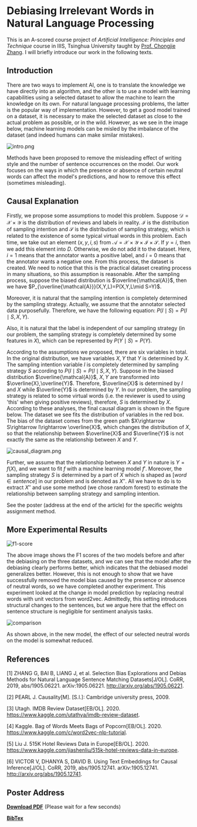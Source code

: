 # Debiasing Irrelevant Words in Natural Language Processing

This is an A-scored course project of *Artificial Intelligence: Principles and Technique* course in IIIS, Tsinghua University taught by [Prof. Chongjie Zhang](http://group.iiis.tsinghua.edu.cn/~milab/person-zhangchongjie.html). I will briefly introduce our work in the following texts. 

## Introduction

There are two ways to implement AI, one is to translate the knowledge we have directly into an algorithm, and the other is to use a model with learning capabilities using a selected dataset to allow the machine to learn the knowledge on its own. For natural language processing problems, the latter is the popular way of implementation. However, to get a good model trained on a dataset, it is necessary to make the selected dataset as close to the actual problem as possible, or in the wild. However, as we see in the image below, machine learning models can be misled by the imbalance of the dataset (and indeed humans can make similar mistakes).

![intro.png](https://p.sda1.dev/0/ee39265071af1821e6146f7d68e8c75b/intro.png)

Methods have been proposed to remove the misleading effect of writing style and the number of sentence occurrences on the model. Our work focuses on the ways in which the presence or absence of certain neutral words can affect the model's predictions, and how to remove this effect (sometimes misleading).

## Causal Explanation

Firstly, we propose some assumptions to model this problem. Suppose $\mathcal{D}=\mathcal{X}\times\mathcal{Y}$ is the distribution of reviews and labels in reality. $\mathcal{I}$ is the distribution of sampling intention and $\mathcal{S}$ is the distribution of sampling strategy, which is related to the existence of some typical virtual words in this problem. Each time, we take out an element $(x,y,i,s)$ from $\mathcal{A}=\mathcal{X}\times\mathcal{Y}\times\mathcal{I}\times\mathcal{S}$. If $y=i$, then we add this element into $D$. Otherwise, we do not add it to the dataset. Here, $i=1$ means that the annotator wants a positive label, and $i=0$ means that the annotator wants a negative one. From this process, the dataset is created. We need to notice that this is the practical dataset creating process in many situations, so this assumption is reasonable. After the sampling process, suppose the biased distribution is $\overline{\mathcal{A}}$, then we have $P_{\overline{\mathcal{A}}}(X,Y,L)=P(X,Y,L\mid S=Y)$.

Moreover, it is natural that the sampling intention is completely determined by the sampling strategy. Actually, we assume that the annotator selected data purposefully. Therefore, we have the following equation: $P(I\mid S)=P(I\mid S,X,Y)$.

Also, it is natural that the label is independent of our sampling strategy (in our problem, the sampling strategy is completely determined by some features in $X$), which can be represented by $P(Y\mid S)=P(Y)$.

According to the assumptions we proposed, there are six variables in total. In the original distribution, we have variables $X,Y$ that $Y$ is determined by $X$. The sampling intention variable $I$ is completely determined by sampling strategy $S$ according to $P(I\mid S)=P(I\mid S,X,Y)$. Suppose in the biased distribution $\overline{\mathcal{A}}$, $X,Y$ are transformed into $\overline{X},\overline{Y}$. Therefore, $\overline{X}$ is determined by $I$ and $X$ while $\overline{Y}$ is determined by $Y$. In our problem, the sampling strategy is related to some virtual words (i.e. the reviewer is used to using 'this' when giving positive reviews), therefore, $S$ is determined by $X$. According to these analyses, the final causal diagram is shown in the figure below. The dataset we see fits the distribution of variables in the red box. The bias of the dataset comes from the green path $X\rightarrow S\rightarrow I\rightarrow \overline{X}$, which changes the distribution of $X$, so that the relationship between $\overline{X}$ and $\overline{Y}$ is not exactly the same as the relationship between $X$ and $Y$.

![causal_diagram.png](https://p.sda1.dev/0/b190358f52e83a85aabf05a320c1bbb1/causal_diagram.png)

Further, we assume that the relationship between $X$ and $Y$ in nature is $Y=f(X)$, and we want to fit $f$ with a machine learning model $f'$. Moreover, the sampling strategy $S$ is determined by a part of $X$ which is shaped as $[word\in sentence]$ in our problem and is denoted as $X''$. All we have to do is to extract $X''$ and use some method (we chose random forest) to estimate the relationship between sampling strategy and sampling intention.

See the poster (address at the end of the article) for the specific weights assignment method.

## More Experimental Results

![f1-score](https://p.sda1.dev/0/e899fd370eb4ac2f95c08ffe722fda87/F1-score.png)

The above image shows the F1 scores of the two models before and after the debiasing on the three datasets, and we can see that the model after the debiasing clearly performs better, which indicates that the debiased model generalizes better. However, this is not enough to show that we have successfully removed the model bias caused by the presence or absence of neutral words, so we have completed another experiment. This experiment looked at the change in model prediction by replacing neutral words with unit vectors from word2vec. Admittedly, this setting introduces structural changes to the sentences, but we argue here that the effect on sentence structure is negligible for sentiment analysis tasks.

![comparison](https://p.sda1.dev/0/946501390c4ce0b7d69dcc00e33eb06d/difference_comparison.png)

As shown above, in the new model, the effect of our selected neutral words on the model is somewhat reduced.

## References

[1] ZHANG G, BAI B, LIANG J, et al. Selection Bias Explorations and Debias Methods for Natural Language Sentence Matching Datasets[J/OL]. CoRR, 2019, abs/1905.06221. arXiv:1905.06221. http://arxiv.org/abs/1905.06221.

[2] PEARL J. Causality[M]. [S.l.]: Cambridge university press, 2009.

[3] Utagh. IMDB Review Dataset[EB/OL]. 2020. https://www.kaggle.com/utathya/imdb-review-dataset.

[4] Kaggle. Bag of Words Meets Bags of Popcorn[EB/OL]. 2020. https://www.kaggle.com/c/word2vec-nlp-tutorial.

[5] Liu J. 515K Hotel Reviews Data in Europe[EB/OL]. 2020. https://www.kaggle.com/jiashenliu/515k-hotel-reviews-data-in-europe.

[6] VICTOR V, DHANYA S, DAVID B. Using Text Embeddings for Causal Inference[J/OL]. CoRR, 2019, abs/1905.12741. arXiv:1905.12741. http://arxiv.org/abs/1905.12741.

## Poster Address

[**Download PDF**](https://github.com/fengtony686/Irrelevant_Word_Debiasing/blob/main/addtional%20documents/poster.pdf) (Please wait for a few seconds)

[**BibTex**](https://raw.githubusercontent.com/fengtony686/Irrelevant_Word_Debiasing/main/addtional%20documents/Irrelevant_Word_Debiasing.bib)
